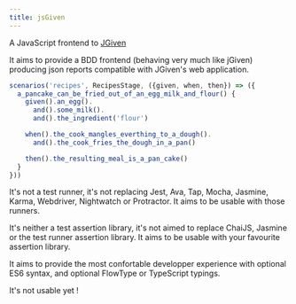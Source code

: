 ```yaml
---
title: jsGiven
---
```


A JavaScript frontend to [JGiven](http://jgiven.org/)

It aims to provide a BDD frontend (behaving very much like jGiven) producing json reports compatible with JGiven's web application.
```javascript
scenarios('recipes', RecipesStage, ({given, when, then}) => ({
  a_pancake_can_be_fried_out_of_an_egg_milk_and_flour() {
    given().an_egg().
      and().some_milk().
      and().the_ingredient('flour')

    when().the_cook_mangles_everthing_to_a_dough().
      and().the_cook_fries_the_dough_in_a_pan()

    then().the_resulting_meal_is_a_pan_cake()
  }
}))
```

It's not a test runner, it's not replacing Jest, Ava, Tap, Mocha, Jasmine, Karma, Webdriver, Nightwatch or Protractor.
It aims to be usable with those runners.

It's neither a test assertion library, it's not aimed to replace ChaiJS, Jasmine or the test runner assertion library.
It aims to be usable with your favourite assertion library.

It aims to provide the most confortable developper experience with optional ES6 syntax, and optional FlowType or TypeScript typings.

It's not usable yet !
